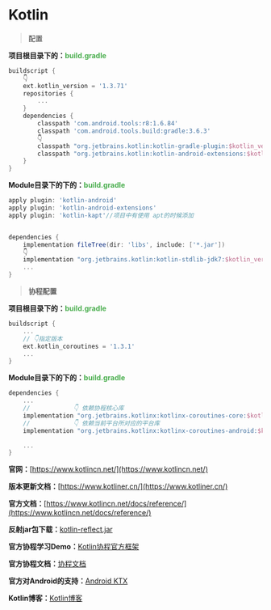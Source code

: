 # Kotlin

> <font color=#333333>配置 </font>

**项目根目录下的：<font color=#4CAF50>build.gradle</font>**

```groovy
buildscript {
    👇
    ext.kotlin_version = '1.3.71'
    repositories {
        ...
    }
    dependencies {
        classpath 'com.android.tools:r8:1.6.84'
        classpath 'com.android.tools.build:gradle:3.6.3'
        👇
        classpath "org.jetbrains.kotlin:kotlin-gradle-plugin:$kotlin_version"
        classpath "org.jetbrains.kotlin:kotlin-android-extensions:$kotlin_version"
    }
}
```

**Module目录下的下的：<font color=#4CAF50>build.gradle</font>**

```groovy
apply plugin: 'kotlin-android'
apply plugin: 'kotlin-android-extensions'
apply plugin: 'kotlin-kapt'//项目中有使用 apt的时候添加


dependencies {
    implementation fileTree(dir: 'libs', include: ['*.jar'])
    👇
    implementation "org.jetbrains.kotlin:kotlin-stdlib-jdk7:$kotlin_version"
    ...
}
```

> **协程配置**

**项目根目录下的：<font color=#4CAF50>build.gradle</font>**

```groovy
buildscript {
    ...
    // 👇指定版本
    ext.kotlin_coroutines = '1.3.1'
    ...
}
```

**Module目录下的下的：<font color=#4CAF50>build.gradle</font>**

```groovy
dependencies {
    ...
    //            👇 依赖协程核心库
    implementation "org.jetbrains.kotlinx:kotlinx-coroutines-core:$kotlin_coroutines"
    //            👇 依赖当前平台所对应的平台库
    implementation "org.jetbrains.kotlinx:kotlinx-coroutines-android:$kotlin_coroutines"

    ...
}
```

**官网：**[https://www.kotlincn.net/](https://www.kotlincn.net/)

**版本更新文档：**[https://www.kotliner.cn/](https://www.kotliner.cn/)

**官方文档：**[https://www.kotlincn.net/docs/reference/](https://www.kotlincn.net/docs/reference/)

**反射jar包下载：**[kotlin-reflect.jar](https://www.mvnjar.com/org.jetbrains.kotlin/kotlin-reflect/jar.html)

**官方协程学习Demo：**[Kotlin协程官方框架]( https://github.com/Kotlin/kotlinx.coroutines)

**官方协程文档：**[协程文档](https://www.kotlincn.net/docs/reference/coroutines/coroutines-guide.html)

**官方对Android的支持：**[Android KTX](https://developer.android.com/kotlin/ktx)

**Kotlin博客：**[Kotlin博客](https://www.bennyhuo.com/2018/10/02/kotlin-community-cn/#more)

